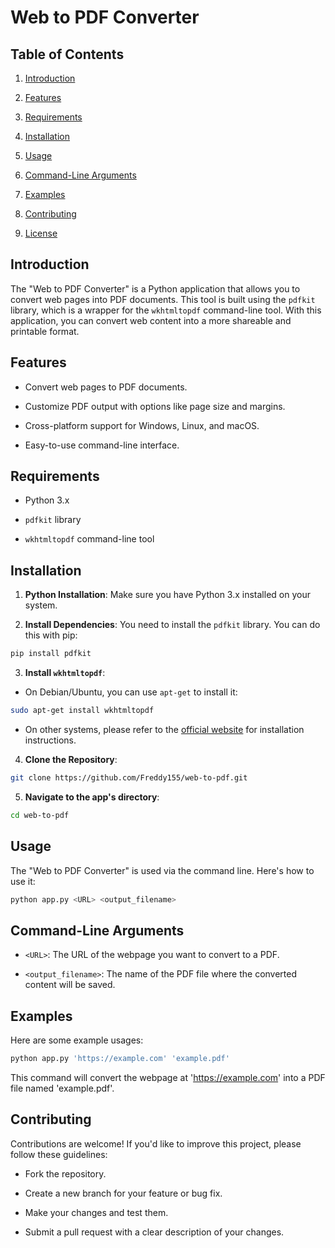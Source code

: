 # Web to PDF Converter

## Table of Contents

1. [Introduction](#introduction)

2. [Features](#features)

3. [Requirements](#requirements)

4. [Installation](#installation)

5. [Usage](#usage)

6. [Command-Line Arguments](#command-line-arguments)

7. [Examples](#examples)

8. [Contributing](#contributing)

9. [License](#license)

## Introduction

The "Web to PDF Converter" is a Python application that allows you to convert web pages into PDF documents. This tool is built using the `pdfkit` library, which is a wrapper for the `wkhtmltopdf` command-line tool. With this application, you can convert web content into a more shareable and printable format.

## Features

- Convert web pages to PDF documents.

- Customize PDF output with options like page size and margins.

- Cross-platform support for Windows, Linux, and macOS.

- Easy-to-use command-line interface.

## Requirements

- Python 3.x

- `pdfkit` library

- `wkhtmltopdf` command-line tool

## Installation

1. **Python Installation**: Make sure you have Python 3.x installed on your system.

2. **Install Dependencies**: You need to install the `pdfkit` library. You can do this with pip:

```bash
pip install pdfkit
```

3. **Install `wkhtmltopdf`**:

- On Debian/Ubuntu, you can use `apt-get` to install it:

```bash
sudo apt-get install wkhtmltopdf
```

- On other systems, please refer to the [official website](https://wkhtmltopdf.org/) for installation instructions.

4. **Clone the Repository**:
```bash
git clone https://github.com/Freddy155/web-to-pdf.git
```

5. **Navigate to the app's directory**:
```bash
cd web-to-pdf
```

## Usage

The "Web to PDF Converter" is used via the command line. Here's how to use it:

```bash
python app.py <URL> <output_filename>
```

## Command-Line Arguments

- `<URL>`: The URL of the webpage you want to convert to a PDF.

- `<output_filename>`: The name of the PDF file where the converted content will be saved.

## Examples

Here are some example usages:

```bash
python app.py 'https://example.com' 'example.pdf'
```

This command will convert the webpage at 'https://example.com' into a PDF file named 'example.pdf'.

## Contributing

Contributions are welcome! If you'd like to improve this project, please follow these guidelines:

- Fork the repository.

- Create a new branch for your feature or bug fix.

- Make your changes and test them.

- Submit a pull request with a clear description of your changes.
